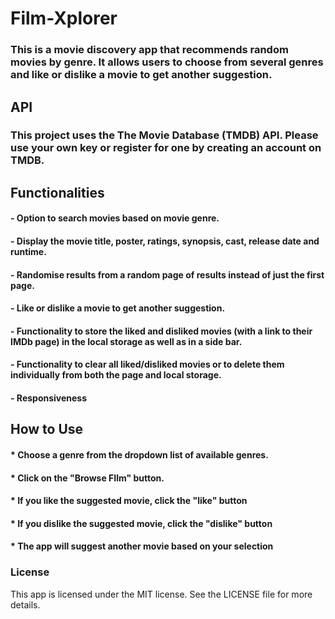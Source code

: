 # Film-Xplorer

### This is a movie discovery app that recommends random movies by genre. It allows users to choose from several genres and like or dislike a movie to get another suggestion.

## API
### This project uses the The Movie Database (TMDB) API. Please use your own key or register for one by creating an account on TMDB.

## Functionalities

#### - Option to search movies based on movie genre.
#### - Display the movie title, poster, ratings, synopsis, cast, release date and runtime.
#### - Randomise results from a random page of results instead of just the first page.
#### - Like or dislike a movie to get another suggestion.
#### - Functionality to store the liked and disliked movies (with a link to their IMDb page) in the local storage as well as in a side bar.
#### - Functionality to clear all liked/disliked movies or to delete them individually from both the page and local storage.
#### - Responsiveness

## How to Use

#### * Choose a genre from the dropdown list of available genres.
#### * Click on the "Browse FIlm" button.
#### * If you like the suggested movie, click the "like" button
#### * If you dislike the suggested movie, click the "dislike" button
#### * The app will suggest another movie based on your selection

### License
This app is licensed under the MIT license. See the LICENSE file for more details.
